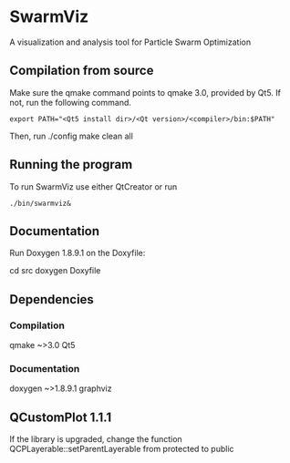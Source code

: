 # SwarmViz

A visualization and analysis tool for Particle Swarm Optimization



## Compilation from source

Make sure the qmake command points to qmake 3.0, provided by Qt5. If not, run the following command.

    export PATH="<Qt5 install dir>/<Qt version>/<compiler>/bin:$PATH"

Then, run
    ./config
    make clean all

## Running the program

To run SwarmViz use either QtCreator or run

    ./bin/swarmviz& 

## Documentation

Run Doxygen 1.8.9.1 on the Doxyfile:

  cd src
  doxygen Doxyfile

## Dependencies 

### Compilation

qmake ~>3.0
Qt5

### Documentation

doxygen ~>1.8.9.1
graphviz

## QCustomPlot 1.1.1

If the library is upgraded, change the function QCPLayerable::setParentLayerable from protected to public

